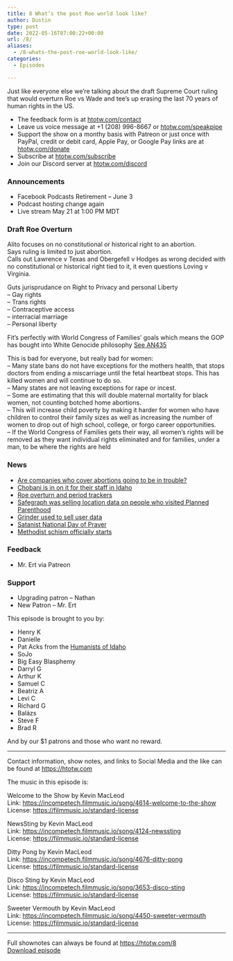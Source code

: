 ```yaml
---
title: 8 What’s the post Roe world look like?
author: Dustin
type: post
date: 2022-05-16T07:00:22+00:00
url: /8/
aliases:
  - /8-whats-the-post-roe-world-look-like/
categories:
  - Episodes

---
```

<div id="buzzsprout-player-10623781"></div><script src="https://www.buzzsprout.com/1983601/10623781-8-what-s-the-post-roe-world-look-like.js?container_id=buzzsprout-player-10623781&player=small" type="text/javascript" charset="utf-8"></script>
  
Just like everyone else we’re talking about the draft Supreme Court ruling that would overturn Roe vs Wade and tee’s up erasing the last 70 years of human rights in the US.

<!--more-->

  * The feedback form is at [htotw.com/contact][1]
  * Leave us voice message at +1 (208) 996-8667 or [htotw.com/speakpipe][2]
  * Support the show on a monthy basis with Patreon or just once with PayPal, credit or debit card, Apple Pay, or Google Pay links are at [htotw.com/donate][3]
  * Subscribe at [htotw.com/subscribe][4]
  * Join our Discord server at [htotw.com/discord][5]

### Announcements

  * Facebook Podcasts Retirement &#8211; June 3
  * Podcast hosting change again
  * Live stream May 21 at 1:00 PM MDT

### Draft Roe Overturn

Alito focuses on no constitutional or historical right to an abortion.  
Says ruling is limited to just abortion.  
Calls out Lawrence v Texas and Obergefell v Hodges as wrong decided with no constitutional or historical right tied to it, it even questions Loving v Virginia.

Guts jurisprudance on Right to Privacy and personal Liberty  
&#8211; Gay rights  
&#8211; Trans rights  
&#8211; Contraceptive access  
&#8211; interracial marriage  
&#8211; Personal liberty

Fit’s perfectly with World Congress of Families&#8217; goals which means the GOP has bought into White Genocide philosophy [See AN435][6]

This is bad for everyone, but really bad for women:  
&#8211; Many state bans do not have exceptions for the mothers health, that stops doctors from ending a miscarriage until the fetal heartbeat stops. This has killed women and will continue to do so.  
&#8211; Many states are not leaving exceptions for rape or incest.  
&#8211; Some are estimating that this will double maternal mortality for black women, not counting botched home abortions.  
&#8211; This will increase child poverty by making it harder for women who have children to control their family sizes as well as increasing the number of women to drop out of high school, college, or forgo career opportunities.  
&#8211; If the World Congress of Families gets their way, all women’s rights will be removed as they want individual rights eliminated and for families, under a man, to be where the rights are held

### News

  * [Are companies who cover abortions going to be in trouble?][7]
  * [Chobani is in on it for their staff in Idaho][8]
  * [Roe overturn and period trackers][9]
  * [Safegraph was selling location data on people who visited Planned Parenthood][10]
  * [Grinder used to sell user data][11]
  * [Satanist National Day of Prayer][12]
  * [Methodist schism officially starts][13]

### Feedback

  * Mr. Ert via Patreon

### Support

  * Upgrading patron &#8211; Nathan
  * New Patron &#8211; Mr. Ert

This episode is brought to you by:

  * Henry K
  * Danielle
  * Pat Acks from the [Humanists of Idaho][14]
  * SoJo
  * Big Easy Blasphemy
  * Darryl G
  * Arthur K
  * Samuel C
  * Beatriz A
  * Levi C
  * Richard G
  * Balázs
  * Steve F
  * Brad R

And by our $1 patrons and those who want no reward.

* * *

Contact information, show notes, and links to Social Media and the like can be found at <https://htotw.com>

The music in this episode is:

Welcome to the Show by Kevin MacLeod  
Link: https://incompetech.filmmusic.io/song/4614-welcome-to-the-show  
License: https://filmmusic.io/standard-license

NewsSting by Kevin MacLeod  
Link: https://incompetech.filmmusic.io/song/4124-newssting  
License: https://filmmusic.io/standard-license

Ditty Pong by Kevin MacLeod  
Link: https://incompetech.filmmusic.io/song/4676-ditty-pong  
License: https://filmmusic.io/standard-license

Disco Sting by Kevin MacLeod  
Link: https://incompetech.filmmusic.io/song/3653-disco-sting  
License: https://filmmusic.io/standard-license

Sweeter Vermouth by Kevin MacLeod  
Link: https://incompetech.filmmusic.io/song/4450-sweeter-vermouth  
License: https://filmmusic.io/standard-license

* * *

Full shownotes can always be found at <https://htotw.com/8>  
[Download episode][15]

 [1]: https://htotw.com/contact
 [2]: https://htotw.com/speakpike
 [3]: https://htotw.com/donate
 [4]: https://htotw.com/subscribe
 [5]: https://htotw.com/discord
 [6]: https://htotw.com/435-world-congress-of-families/
 [7]: https://www.axios.com/2022/05/13/businesses-face-major-benefits-questions-amid-roe-uncertainty
 [8]: https://www.idahopress.com/eyeonboise/chobani-vows-to-cover-employees-lodging-travel-for-out-of-state-abortions-other-care/article_3447b8c5-589d-506e-b8ef-02afccaa17d8.html
 [9]: https://www.npr.org/2022/05/10/1097482967/roe-v-wade-supreme-court-abortion-period-apps
 [10]: https://gizmodo.com/safegraph-planned-parenthood-location-data-abortion-pet-1848880465
 [11]: https://nypost.com/2022/05/02/grindr-sold-data-about-users-precise-locations-for-years-report/
 [12]: https://www.ktvb.com/article/news/local/208/idaho-capitol-conflicting-religion-national-day-of-prayer/277-561962f7-f213-41b1-a210-49078ff90231
 [13]: https://religionnews.com/2022/05/07/new-denomination-urges-united-methodists-to-walk-out-of-the-wilderness/
 [14]: https://www.humanistsofidaho.org/
 [15]: https://www.buzzsprout.com/1983601/10623781-8-what-s-the-post-roe-world-look-like.mp3?download=true